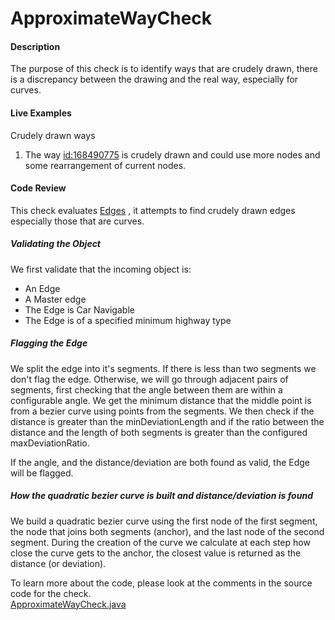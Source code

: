 # ApproximateWayCheck

#### Description

The purpose of this check is to identify ways that are crudely drawn, there is a discrepancy between the drawing 
and the real way, especially for curves.

#### Live Examples

Crudely drawn ways
1. The way [id:168490775](https://www.openstreetmap.org/way/168490775) is crudely drawn and could use more nodes 
and some rearrangement of current nodes.

#### Code Review

This check evaluates [Edges](https://github.com/osmlab/atlas/blob/dev/src/main/java/org/openstreetmap/atlas/geography/atlas/items/Edge.java)
, it attempts to find crudely drawn edges especially those that are curves.

##### Validating the Object
We first validate that the incoming object is: 
* An Edge
* A Master edge
* The Edge is Car Navigable
* The Edge is of a specified minimum highway type

##### Flagging the Edge
We split the edge into it's segments. If there is less than two segments we don't flag the edge. 
Otherwise, we will go through adjacent pairs of segments, first checking that the angle between 
them are within a configurable angle. We get the minimum distance that the middle point is from a bezier curve using 
points from the segments. We then check if the distance is greater than the minDeviationLength and if the ratio between 
the distance and the length of both segments is greater than the configured maxDeviationRatio.

If the angle, and the distance/deviation are both found as valid, the Edge will be flagged.  

##### How the quadratic bezier curve is built and distance/deviation is found
We build a quadratic bezier curve using the first node of the first segment, the node that joins both segments (anchor), 
and the last node of the second segment. During the creation of the curve we calculate at each step how close the 
curve gets to the anchor, the closest value is returned as the distance (or deviation).

To learn more about the code, please look at the comments in the source code for the check.  
[ApproximateWayCheck.java﻿](../../src/main/java/org/openstreetmap/atlas/checks/validation/linear/edges/ApproximateWayCheck.java)

